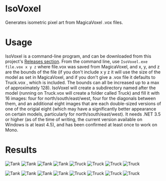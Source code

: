 IsoVoxel
========

Generates isometric pixel art from MagicaVoxel .vox files.

Usage
=====

IsoVoxel is a command-line program, and can be downloaded from this project's [Releases section](https://github.com/tommyettinger/IsoVoxel/releases). From the command line, use `IsoVoxel.exe file.vox x y z` where file.vox was saved from MagicaVoxel, and x, y, and z are the bounds of the file (if you don't include x y z it will use the size of the model as set in MagicaVoxel, and if you don't give a .vox file it defaults to Truck.vox , which is included.  The bounds can all be increased up to a max of approximately 128). IsoVoxel will create a subdirectory named after the model (running on Truck.vox will create a folder called Truck) and fill it with 16 images: four for north/south/east/west, four for the diagonals between them, and an additional eight images that are each double-sized versions of one of the origial eight (which may have a significantly better appearance on certain models, particularly for north/south/east/west). It needs .NET 3.5 or higher (as of the time of writing, the current version available on Windows is at least 4.5), and has been confirmed at least once to work on Mono.

Results
=======

![Tank](http://i.imgur.com/4dHLspK.png)
![Tank](http://i.imgur.com/BCe7tFl.png)
![Tank](http://i.imgur.com/P4H7W7Q.png)
![Tank](http://i.imgur.com/Fr6QpcR.png)
![Truck](http://i.imgur.com/eyKMYSu.png)
![Truck](http://i.imgur.com/RVa17b8.png)
![Truck](http://i.imgur.com/HxFCaaz.png)
![Truck](http://i.imgur.com/G6dkG2J.png)


![Tank](http://i.imgur.com/m2bjFBG.png)
![Tank](http://i.imgur.com/InLx1F4.png)
![Tank](http://i.imgur.com/iSlsC39.png)
![Tank](http://i.imgur.com/d8ubLGe.png)
![Truck](http://i.imgur.com/Vqm9K4a.png)
![Truck](http://i.imgur.com/7m3NETe.png)
![Truck](http://i.imgur.com/0f6jUdQ.png)
![Truck](http://i.imgur.com/Z6kjLN9.png)

